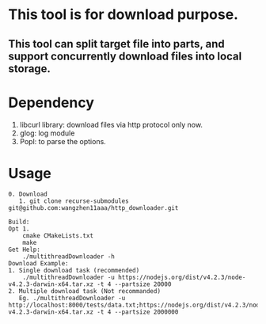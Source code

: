 # This tool is for download purpose.
## This tool can split target file into parts, and support concurrently download files into local storage.

# Dependency
1. libcurl library: download files via http protocol only now.
2. glog: log module
3. Popl: to parse the options.

# Usage
    0. Download
       1. git clone recurse-submodules git@github.com:wangzhen11aaa/http_downloader.git
   
    Build:
    Opt 1.
        cmake CMakeLists.txt
        make
    Get Help:
        ./multithreadDownloader -h
    Download Example:
    1. Single download task (recommended)
        ./multithreadDownloader -u https://nodejs.org/dist/v4.2.3/node-v4.2.3-darwin-x64.tar.xz -t 4 --partsize 20000
    2. Multiple download task (Not recommanded)
       Eg. ./multithreadDownloader -u http://localhost:8000/tests/data.txt;https://nodejs.org/dist/v4.2.3/node-v4.2.3-darwin-x64.tar.xz -t 4 --partsize 2000000
